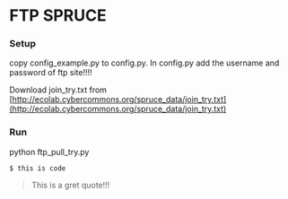 FTP SPRUCE
===========

### Setup

copy config_example.py to config.py.
In config.py add the username and password of ftp site!!!!

Download join_try.txt from [http://ecolab.cybercommons.org/spruce_data/join_try.txt](http://ecolab.cybercommons.org/spruce_data/join_try.txt)

### Run


python ftp_pull_try.py

    $ this is code
    
    
> This is a gret quote!!!
